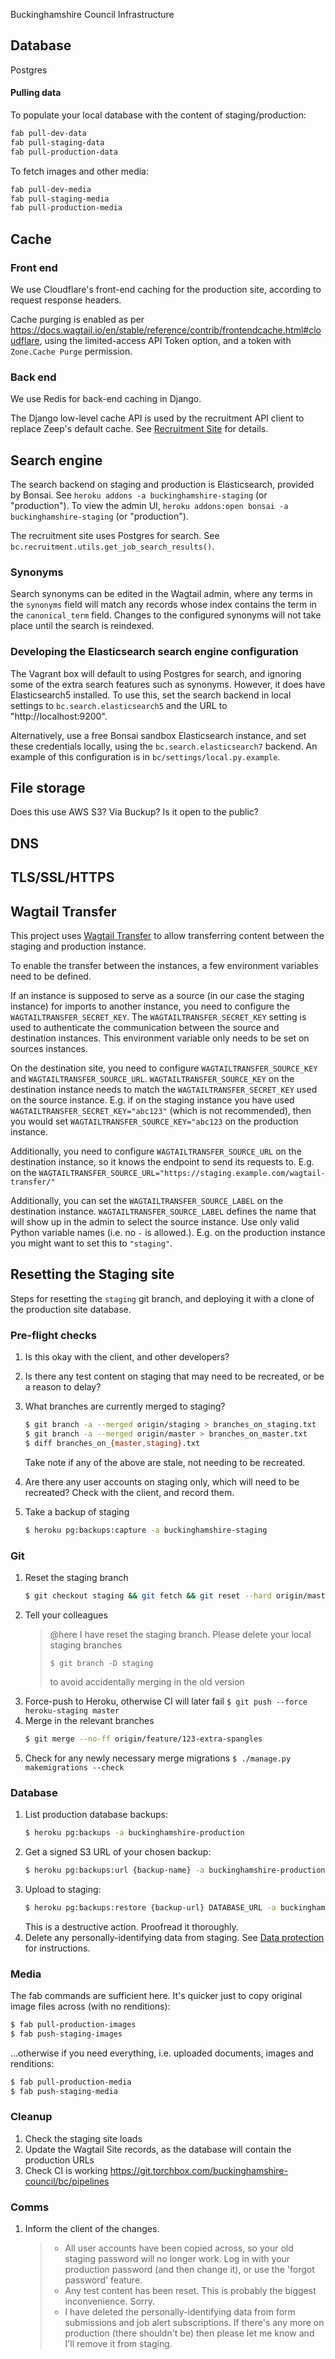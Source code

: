 Buckinghamshire Council Infrastructure

## Database

Postgres

#### Pulling data

To populate your local database with the content of staging/production:

```bash
fab pull-dev-data
fab pull-staging-data
fab pull-production-data
```

To fetch images and other media:

```bash
fab pull-dev-media
fab pull-staging-media
fab pull-production-media
```

## Cache

### Front end

We use Cloudflare's front-end caching for the production site, according to request response headers.

Cache purging is enabled as per https://docs.wagtail.io/en/stable/reference/contrib/frontendcache.html#cloudflare, using the limited-access API Token option, and a token with `Zone.Cache Purge` permission.

### Back end

We use Redis for back-end caching in Django.

The Django low-level cache API is used by the recruitment API client to replace Zeep's default cache. See [Recruitment Site](recruitment-site.md) for details.

## Search engine

The search backend on staging and production is Elasticsearch, provided by Bonsai. See `heroku addons -a buckinghamshire-staging` (or "production"). To view the admin UI, `heroku addons:open bonsai -a buckinghamshire-staging` (or "production").

The recruitment site uses Postgres for search. See `bc.recruitment.utils.get_job_search_results()`.

### Synonyms

Search synonyms can be edited in the Wagtail admin, where any terms in the `synonyms` field will match any records whose index contains the term in the `canonical_term` field. Changes to the configured synonyms will not take place until the search is reindexed.

### Developing the Elasticsearch search engine configuration

The Vagrant box will default to using Postgres for search, and ignoring some of the extra search features such as synonyms. However, it does have Elasticsearch5 installed. To use this, set the search backend in local settings to `bc.search.elasticsearch5` and the URL to "http://localhost:9200".

Alternatively, use a free Bonsai sandbox Elasticsearch instance, and set these credentials locally, using the `bc.search.elasticsearch7` backend. An example of this configuration is in `bc/settings/local.py.example`.

## File storage

Does this use AWS S3? Via Buckup? Is it open to the public?

## DNS

## TLS/SSL/HTTPS

## Wagtail Transfer

This project uses [Wagtail Transfer](https://wagtail.github.io/wagtail-transfer/) to allow transferring content between the staging and production instance.

To enable the transfer between the instances, a few environment variables need to be defined.

If an instance is supposed to serve as a source (in our case the staging instance) for imports to another instance, you need to configure the `WAGTAILTRANSFER_SECRET_KEY`.
The `WAGTAILTRANSFER_SECRET_KEY` setting is used to authenticate the communication between the source and destination instances.
This environment variable only needs to be set on sources instances.

On the destination site, you need to configure `WAGTAILTRANSFER_SOURCE_KEY` and `WAGTAILTRANSFER_SOURCE_URL`.
`WAGTAILTRANSFER_SOURCE_KEY` on the destination instance needs to match the `WAGTAILTRANSFER_SECRET_KEY` used on the source instance.
E.g. if on the staging instance you have used `WAGTAILTRANSFER_SECRET_KEY="abc123"` (which is not recommended), then you would set `WAGTAILTRANSFER_SOURCE_KEY="abc123` on the production instance.

Additionally, you need to configure `WAGTAILTRANSFER_SOURCE_URL` on the destination instance, so it knows the endpoint to send its requests to.
E.g. on the `WAGTAILTRANSFER_SOURCE_URL="https://staging.example.com/wagtail-transfer/"`

Additionally, you can set the `WAGTAILTRANSFER_SOURCE_LABEL` on the destination instance.
`WAGTAILTRANSFER_SOURCE_LABEL` defines the name that will show up in the admin to select the source instance.
Use only valid Python variable names (i.e. no `-` is allowed.).
E.g. on the production instance you might want to set this to `"staging"`.

## Resetting the Staging site

Steps for resetting the `staging` git branch, and deploying it with a clone of the production site database.

### Pre-flight checks

1. Is this okay with the client, and other developers?
1. Is there any test content on staging that may need to be recreated, or be a reason to delay?
1. What branches are currently merged to staging?

   ```bash
   $ git branch -a --merged origin/staging > branches_on_staging.txt
   $ git branch -a --merged origin/master > branches_on_master.txt
   $ diff branches_on_{master,staging}.txt
   ```

   Take note if any of the above are stale, not needing to be recreated.

1. Are there any user accounts on staging only, which will need to be recreated? Check with the client, and record them.
1. Take a backup of staging
   ```bash
   $ heroku pg:backups:capture -a buckinghamshire-staging
   ```

### Git

1. Reset the staging branch
   ```bash
   $ git checkout staging && git fetch && git reset --hard origin/master && git push --force
   ```
1. Tell your colleagues
   > @here I have reset the staging branch. Please delete your local staging branches
   >
   > ```
   > $ git branch -D staging
   > ```
   >
   > to avoid accidentally merging in the old version
1. Force-push to Heroku, otherwise CI will later fail `$ git push --force heroku-staging master`
1. Merge in the relevant branches
   ```bash
   $ git merge --no-ff origin/feature/123-extra-spangles
   ```
1. Check for any newly necessary merge migrations `$ ./manage.py makemigrations --check`

### Database

1. List production database backups:
   ```bash
   $ heroku pg:backups -a buckinghamshire-production
   ```
1. Get a signed S3 URL of your chosen backup:
   ```bash
   $ heroku pg:backups:url {backup-name} -a buckinghamshire-production
   ```
1. Upload to staging:
   ```bash
   $ heroku pg:backups:restore {backup-url} DATABASE_URL -a buckinghamshire-staging
   ```
   This is a destructive action. Proofread it thoroughly.
1. Delete any personally-identifying data from staging. See [Data protection](data-protection.md) for instructions.

### Media

The fab commands are sufficient here. It's quicker just to copy original image files across (with no renditions):

```bash
$ fab pull-production-images
$ fab push-staging-images
```

…otherwise if you need everything, i.e. uploaded documents, images and renditions:

```bash
$ fab pull-production-media
$ fab push-staging-media
```

### Cleanup

1. Check the staging site loads
1. Update the Wagtail Site records, as the database will contain the production URLs
1. Check CI is working https://git.torchbox.com/buckinghamshire-council/bc/pipelines

### Comms

1. Inform the client of the changes.
   > - All user accounts have been copied across, so your old staging password will no longer work. Log in with your production password (and then change it), or use the 'forgot password' feature.
   > - Any test content has been reset. This is probably the biggest inconvenience. Sorry.
   > - I have deleted the personally-identifying data from form submissions and job alert subscriptions. If there's any more on production (there shouldn't be) then please let me know and I'll remove it from staging.

